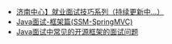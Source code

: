* [济南中心】就业面试技巧系列（持续更新中...）](http://bbs.itheima.com/forum.php?mod=viewthread&tid=339539)
* [Java面试-框架篇(SSM-SpringMVC)](https://www.cnblogs.com/huststl/p/7571322.html)
* [Java面试中常见的开源框架的面试问题](https://blog.csdn.net/weixin_38894058/article/details/81140940)